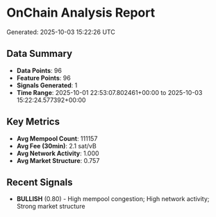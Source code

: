# OnChain Analysis Report
Generated: 2025-10-03 15:22:26 UTC

## Data Summary
- **Data Points**: 96
- **Feature Points**: 96
- **Signals Generated**: 1
- **Time Range**: 2025-10-01 22:53:07.802461+00:00 to 2025-10-03 15:22:24.577392+00:00

## Key Metrics
- **Avg Mempool Count**: 111157
- **Avg Fee (30min)**: 2.1 sat/vB
- **Avg Network Activity**: 1.000
- **Avg Market Structure**: 0.757

## Recent Signals
- **BULLISH** (0.80) - High mempool congestion; High network activity; Strong market structure

